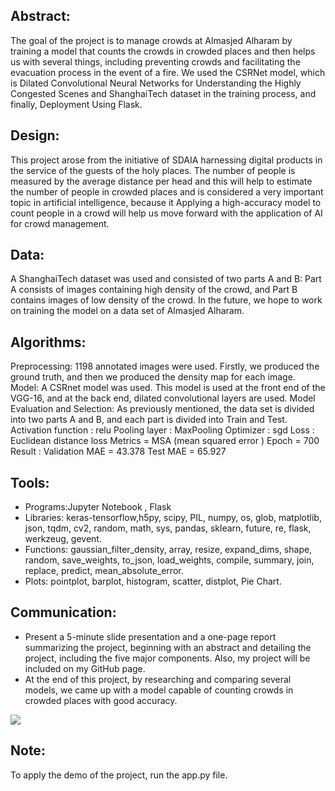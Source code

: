 
## Abstract:
The goal of the project is to manage crowds at Almasjed Alharam by training a model that counts the crowds in crowded places and then helps us with several things, including preventing crowds and facilitating the evacuation process in the event of a fire. We used the CSRNet model, which is Dilated Convolutional Neural Networks for Understanding the Highly Congested Scenes and ShanghaiTech dataset in the training process, and finally, Deployment Using Flask.

## Design:
This project arose from the initiative of SDAIA harnessing digital products in the service of the guests of the holy places. The number of people is measured by the average distance per head and this will help to estimate the number of people in crowded places and is considered a very important topic in artificial intelligence, because it Applying a high-accuracy model to count people in a crowd will help us move forward with the application of AI for crowd management.

## Data:
A ShanghaiTech dataset was used and consisted of two parts A and B: Part A consists of images containing high density of the crowd, and Part B contains images of low density of the crowd.
In the future, we hope to work on training the model on a data set of Almasjed Alharam.

## Algorithms:
Preprocessing:
1198 annotated images were used. Firstly, we produced the ground truth, and then we produced the density map for each image.
Model:
A CSRnet model was used. This model is used at the front end of the VGG-16, and at the back end, dilated convolutional layers are used.
Model Evaluation and Selection:
As previously mentioned, the data set is divided into two parts A and B, and each part is divided into Train and Test.
Activation function : relu
Pooling layer : MaxPooling
Optimizer : sgd
Loss : Euclidean distance loss 
Metrics = MSA (mean squared error )
Epoch = 700 
Result :
Validation MAE =  43.378
Test MAE = 65.927

## Tools:
* Programs:Jupyter Notebook , Flask
* Libraries: keras-tensorflow,h5py, scipy, PIL, numpy, os, glob, matplotlib, json, tqdm, cv2, random, math, sys, pandas, sklearn, future, re, flask, werkzeug, gevent.
* Functions: gaussian_filter_density, array, resize, expand_dims, shape, random, save_weights, to_json, load_weights, compile, summary, join, replace, predict, mean_absolute_error.
* Plots: pointplot, barplot, histogram, scatter, distplot, Pie Chart.

## Communication:
* Present a 5-minute slide presentation and a one-page report summarizing the project, beginning with an abstract and detailing the project, including the five major components. Also, my project will be included on my GitHub page.
* At the end of this project, by researching and comparing several models, we came up with a model capable of counting crowds in crowded places with good accuracy.

![](https://user-images.githubusercontent.com/71223849/150178852-b57afa88-7407-454c-b15f-cdc531fd63c9.png)

## Note:
To apply the demo of the project, run the app.py file.
